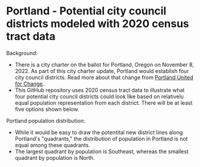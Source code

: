 # Portland - Potential city council districts modeled with 2020 census tract data 

Background:
* There is a city charter on the ballot for Portland, Oregon on November 8, 2022.  As part of this city charter update, Portland would establish four city council districts.  Read more about that change from [Portland United for Change](https://portlandunitedforchange.com/about).
* This GitHub repository uses 2020 census tract data to illustrate what four potential city council districts could look like based on relativelu equal population representation from each district.  There will be at least five options shown below.

Portland population distribution:
* While it would be easy to draw the potentital new district lines along Portland's "quadrants," the distribution of population in Portland is not equal among these quadrants.
* The largest quadrant by population is Southeast, whereas the smallest quadrant by population is North.



